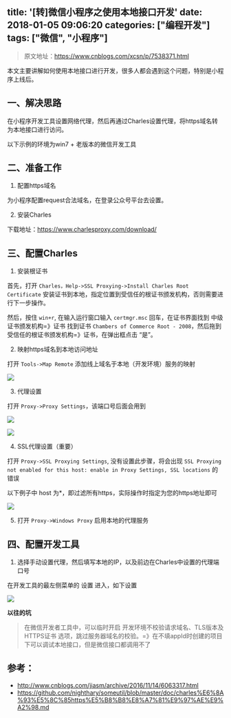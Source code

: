 title: '[转]微信小程序之使用本地接口开发'
date: 2018-01-05 09:06:20
categories: ["编程开发"]
tags: ["微信", "小程序"]
---

> 原文地址：https://www.cnblogs.com/xcsn/p/7538371.html

本文主要讲解如何使用本地接口进行开发，很多人都会遇到这个问题，特别是小程序上线后。

## 一、解决思路

在小程序开发工具设置网络代理，然后再通过Charles设置代理，将https域名转为本地接口进行访问。

以下示例的环境为win7 + 老版本的微信开发工具

## 二、准备工作

1. 配置https域名

  为小程序配置request合法域名，在登录公众号平台去设置。　　　　

2. 安装Charles

  下载地址：https://www.charlesproxy.com/download/

## 三、配置Charles

1. 安装根证书

  首先，打开 `Charles，Help->SSL Proxying->Install Charles Root Certificate` 安装证书到本地，指定位置到受信任的根证书颁发机构，否则需要进行下一步操作。

  然后，按住 `win+r`, 在输入运行窗口输入 `certmgr.msc` 回车，在证书界面找到 中级证书颁发机构=》证书  找到证书 `Chambers of Commerce Root - 2008`，然后拖到  受信任的根证书颁发机构=》证书，在弹出框点击 “是”。

2. 映射https域名到本地访问地址

  打开 `Tools->Map Remote` 添加线上域名于本地（开发环境）服务的映射

  ![](http://images2017.cnblogs.com/blog/374636/201709/374636-20170917222522063-1356009748.png)

3. 代理设置

  打开 `Proxy->Proxy Settings`，该端口号后面会用到

  ![](http://images2017.cnblogs.com/blog/374636/201709/374636-20170917222801094-1443588606.png)

  ![](http://images2017.cnblogs.com/blog/374636/201709/374636-20170917222813047-566650194.png)

4. SSL代理设置（重要）

  打开 `Proxy->SSL Proxying Settings`, 没有设置此步骤，将会出现 `SSL Proxying not enabled for this host: enable in Proxy Settings, SSL locations` 的错误

  以下例子中 host 为*，即过滤所有https，实际操作时指定为您的https地址即可

  ![](http://images2017.cnblogs.com/blog/374636/201709/374636-20170917223348672-1389632.png)

5. 打开 `Proxy->Windows Proxy` 启用本地的代理服务


## 四、配置开发工具

1. 选择手动设置代理，然后填写本地的IP，以及前边在Charles中设置的代理端口号

  在开发工具的最左侧菜单的 设置 进入，如下设置

  ![](http://images2017.cnblogs.com/blog/374636/201709/374636-20170917224254750-999756734.png)


**以往的坑**
>在微信开发者工具中，可以临时开启 开发环境不校验请求域名、TLS版本及HTTPS证书 选项，跳过服务器域名的校验。=》在不填appId时创建的项目下可以调试本地接口，但是微信接口都调用不了

 

## 参考：

* http://www.cnblogs.com/jiasm/archive/2016/11/14/6063317.html
* https://github.com/nighthary/someutil/blob/master/doc/charles%E6%8A%93%E5%8C%85https%E5%B8%B8%E8%A7%81%E9%97%AE%E9%A2%98.md